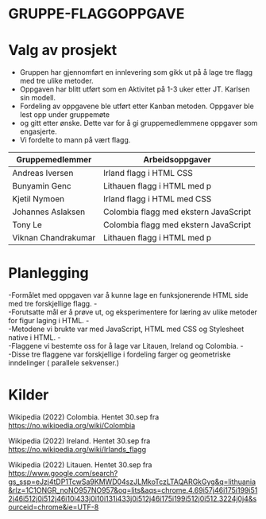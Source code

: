 # GRUPPE-FLAGGOPPGAVE
<h1>Valg av prosjekt</h1>

- Gruppen har gjennomført en innlevering som gikk ut på å lage tre flagg med tre ulike metoder.
- Oppgaven har blitt utført som en Aktivitet på 1-3 uker etter JT. Karlsen sin modell.
- Fordeling av oppgavene ble utført etter Kanban metoden. Oppgaver ble lest opp under gruppemøte
- og gitt etter ønske. Dette var for å gi gruppemedlemmene oppgaver som engasjerte. 
- Vi fordelte to mann på vært flagg.   

| Gruppemedlemmer     | Arbeidsoppgaver                       | 
|---------------------|---------------------------------------|
| Andreas Iversen     | Irland flagg i HTML CSS               |
| Bunyamin Genc       | Lithauen flagg i HTML med p           |
| Kjetil Nymoen       | Irland flagg i HTML med CSS           |
| Johannes Aslaksen   | Colombia flagg med ekstern JavaScript |
| Tony Le             | Colombia flagg med ekstern JavaScript |
| Viknan Chandrakumar | Lithauen flagg i HTML med p           |

<h1>Planlegging</h1>
-Formålet med oppgaven var å kunne lage en funksjonerende HTML side med tre forskjellige flagg.
- <br>
-Forutsatte mål er å prøve ut, og eksperimentere for læring av ulike metoder for figur laging i HTML.
- <br>
-Metodene vi brukte var med JavaScript, HTML med CSS og Stylesheet native i HTML.
- <br>
-Flaggene vi bestemte oss for å lage var Litauen, Ireland og Colombia.
- <br>
-Disse tre flaggene var forskjellige i fordeling farger og geometriske inndelinger ( parallele sekvenser.)

<h1>Kilder</h1>


Wikipedia (2022) Colombia. Hentet 30.sep fra https://no.wikipedia.org/wiki/Colombia

Wikipedia (2022) Ireland. Hentet 30.sep fra https://no.wikipedia.org/wiki/Irlands_flagg

Wikipedia (2022) Litauen. Hentet 30.sep fra https://www.google.com/search?gs_ssp=eJzj4tDP1TcwSa9KMWD04szJLMkoTczLTAQARGkGyg&q=lithuania&rlz=1C1ONGR_noNO957NO957&oq=lits&aqs=chrome.4.69i57j46i175i199i512j46i512j0i512j46i10i433j0i10i131i433j0i512j46i175i199i512j0i512.3224j0j4&sourceid=chrome&ie=UTF-8

